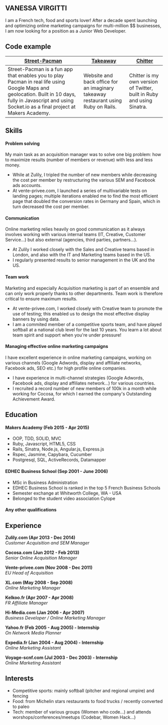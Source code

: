## VANESSA VIRGITTI

I am a French tech, food and sports lover! After a decade spent launching and optimizing online marketing campaigns for multi-million $$ businesses, I am now looking for a position as a Junior Web Developer.


## Code example

| [Street-Pacman]| [Takeaway] | [Chitter]
| ------------- | ------------ | ---------- |
|Street-Pacman is a fun app that enables you to play Pacman in real life using Google Maps and geolocation. Built in 10 days, fully in Javascript and using Socket.io as a final project at Makers Academy.| Website and back office for an imaginary takeaway restaurant using Ruby on Rails. | Chitter is my own version of Twitter, built in Ruby and using Sinatra.|


## Skills

#### Problem solving

My main task as an acquisition manager was to solve one big problem: how to maximize results (number of members or revenue) with less and less money. 
- While at Zulily, I tripled the number of new members while decreasing the cost per member by restructuring the various SEM and Facebook ads accounts.
- At vente-privee.com, I launched a series of multivariable tests on landing pages; multiple iterations enabled me to find the most efficient page that doubled the conversion rates in Germany and Spain, which in turn decreased the cost per member.

#### Communication

Online marketing relies heavily on good communication as it always involves working with various internal teams (IT, Creative, Customer Service...) but also external (agencies, third parties, partners...).
- At Zulily I worked closely with the Sales and Creative teams based in London, and also with the IT and Marketing teams based in the US. 
- I regularly presented results to senior management in the UK and the US.


#### Team work

Marketing and especially Acquisition marketing is part of an ensemble and can only work properly thanks to other departments. Team work is therefore critical to ensure maximum results.
- At vente-privee.com, I worked closely with Creative team to promote the use of testing; this enabled us to design the most effective display banners by using data.
- I am a commited member of a competitive sports team, and have played softball at a national club level for the last 10 years. You learn a lot about team spirit and support when you're under pressure!

#### Managing effective online marketing campaigns 
I have excellent experience in online marketing campaigns, working on various channels (Google Adwords, display and affiliate networks, Facebook ads, SEO etc.) for high profile online companies.
- I have experience in multi-channel strategies (Google Adwords, Facebook ads, display and affiliates network...) for various countries.
- I recruited a record number of new members of 100k in a month while working for Cocosa, for which I earned the company's Outstanding Achievement Award.


## Education

#### Makers Academy (Feb 2015 - Apr 2015)

- OOP, TDD, SOLID, MVC
- Ruby, Javascript, HTML5, CSS
- Rails, Sinatra, Node.js, Angular.js, Express.js
- Rspec, Jasmine, Capybara, Cucumber
- Postgresql, SQL, ActiveRecords, Datamapper

#### EDHEC Business School (Sep 2001 - June 2006)

- MSc in Business Administration
- EDHEC Business School is ranked in the top 5 French Business Schools
- Semester exchange at Whitworth College, WA - USA
- Belonged to the student video association Cylope

#### Any other qualifications


## Experience

**Zulily.com (Apr 2013 - Dec 2014)**  
*Customer Acquisition and SEM Manager*

**Cocosa.com (Jun 2012 - Feb 2013)**  
*Senior Online Acquisition Manager*

**Vente-privee.com (Nov 2008 - Dec 2011)**  
*EU Head of Acquisition*

**XL.com (May 2008 - Sep 2008)**  
*Online Marketing Manager*

**Kelkoo.fr (Apr 2007 - Apr 2008)**  
*FR Affiliate Manager*

**Hi-Media.com (Jan 2006 - Apr 2007)**  
*Business Developer  / Online Marketing Manager*

**Yahoo.fr (Feb 2005 - Aug 2005) - Internship**  
*On Network Media Planner*

**Expedia.fr (Jan 2004 - Aug 2004) - Internship**  
*Online Marketing Assistant*

**Voyage-scnf.com (Jul 2003 - Dec 2003) - Internship**  
*Online Marketing Assistant*

## Interests

- Competitive sports: mainly softball (pitcher and regional umpire) and fencing
- Food: from Michelin stars restaurants to food trucks / recently converted to paleo
- Tech: member of various groups (Women who code...) and attends worshops/conferences/meetups (Codebar, Women Hack...)

[Street-Pacman]: https://github.com/vvirgitti/pacman-clientside.git
[Takeaway]: https://github.com/vvirgitti/takeaway_rails
[Chitter]: https://github.com/vvirgitti/chitter-challenge
